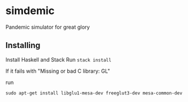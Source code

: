 # simdemic

Pandemic simulator for great glory


## Installing
Install Haskell and Stack
Run `stack install`

If it fails with "Missing or bad C library: GL"

run

```
sudo apt-get install libglu1-mesa-dev freeglut3-dev mesa-common-dev
```

